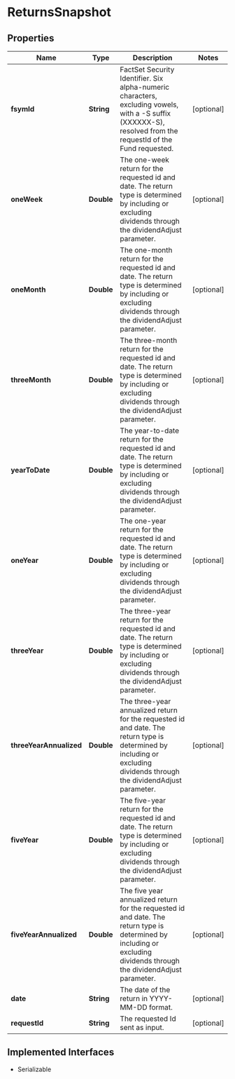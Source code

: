 

# ReturnsSnapshot


## Properties

Name | Type | Description | Notes
------------ | ------------- | ------------- | -------------
**fsymId** | **String** | FactSet Security Identifier. Six alpha-numeric characters, excluding vowels, with a -S suffix (XXXXXX-S), resolved from the requestId of the Fund requested. |  [optional]
**oneWeek** | **Double** | The one-week return for the requested id and date. The return type is determined by including or excluding dividends through the dividendAdjust parameter. |  [optional]
**oneMonth** | **Double** | The one-month return for the requested id and date. The return type is determined by including or excluding dividends through the dividendAdjust parameter. |  [optional]
**threeMonth** | **Double** | The three-month return for the requested id and date. The return type is determined by including or excluding dividends through the dividendAdjust parameter. |  [optional]
**yearToDate** | **Double** | The year-to-date return for the requested id and date. The return type is determined by including or excluding dividends through the dividendAdjust parameter. |  [optional]
**oneYear** | **Double** | The one-year return for the requested id and date. The return type is determined by including or excluding dividends through the dividendAdjust parameter. |  [optional]
**threeYear** | **Double** | The three-year return for the requested id and date. The return type is determined by including or excluding dividends through the dividendAdjust parameter. |  [optional]
**threeYearAnnualized** | **Double** | The three-year annualized return for the requested id and date. The return type is determined by including or excluding dividends through the dividendAdjust parameter. |  [optional]
**fiveYear** | **Double** | The five-year return for the requested id and date. The return type is determined by including or excluding dividends through the dividendAdjust parameter. |  [optional]
**fiveYearAnnualized** | **Double** | The five year annualized return for the requested id and date. The return type is determined by including or excluding dividends through the dividendAdjust parameter. |  [optional]
**date** | **String** | The date of the return in YYYY-MM-DD format. |  [optional]
**requestId** | **String** | The requested Id sent as input. |  [optional]


## Implemented Interfaces

* Serializable


